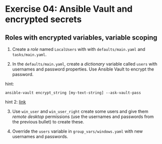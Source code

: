 # Exercise 04: Ansible Vault and encrypted secrets

## Roles with encrypted variables, variable scoping

1) Create a *role* named `LocalUsers` with with `defaults/main.yaml` and `tasks/main.yaml`.

2) In the `defaults/main.yaml`, create a *dictionary* variable called `users` with usernames and password properties. Use Ansible Vault to encrypt the password.

hint:

```shell
ansible-vault encrypt_string [my-text-string] --ask-vault-pass
```
hint 2: [link](https://stackoverflow.com/a/44241343/3793019)


3) Use `win_user` and `win_user_right` create some users and give them *remote desktop* permissions (use the usernames and passwords from the previous bullet) to create these.

4) Override the `users` variable in `group_vars/windows.yaml` with new usernames and passwords.
